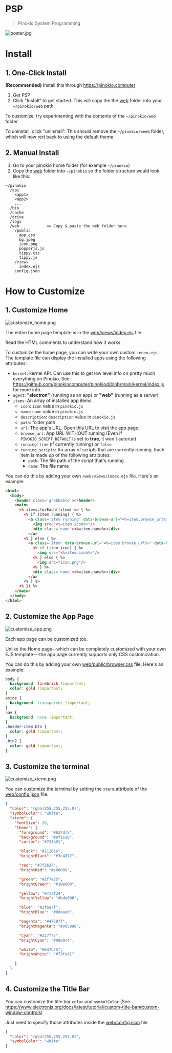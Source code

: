# PSP

> Pinokio System Programming

![poster.jpg](poster.jpg)

# Install

## 1. One-Click Install

**(Recommended)** Install this through https://pinokio.computer

1. Get PSP
2. Click "Install" to get started. This will copy the the [web](web) folder into your `~/pinokio/web` path.

To customize, try experimenting with the contents of the `~/pinokio/web` folder

To uninstall, click "uninstall". This should remove the `~/pinokio/weeb` folder, which will now rert back to using the default theme.

## 2. Manual Install

1. Go to your pinokio home folder (for example `~/pinokio`)
2. Copy the [web](web) folder into `~/pinokio` so the folder structure would look like this:

```
~/pinokio
  /api
    <app1>
    <app2>
    ...
  /bin
  /cache
  /drive
  /logs
  /web            <= Copy & paste the web folder here
    /public
      app.css
      bg.jpeg
      icon.png
      popperjs.js
      tippy.css
      tippy.js
    /views
      index.ejs
    config.json
```

# How to Customize

## 1. Customize Home

![customize_home.png](customize_home.png)

The entire home page template is in the [web/views/index.ejs](web/views/index.ejs) file.

Read the HTML comments to understand how it works.


To customize the home page, you can write your own custom `index.ejs`. The template file can display the installed apps using the following attributes:

- `kernel`: kernel API. Can use this to get low level info on pretty much everything on Pinokio. See https://github.com/pinokiocomputer/pinokiod/blob/main/kernel/index.js for more info.
- `agent`: **"electron"** (running as an app) or **"web"** (running as a server)
- `items`: An array of installed app items
  - `icon`: `icon` value in `pinokio.js`
  - `name`: `name` value in `pinokio.js`
  - `description`: `description` value in `pinokio.js`
  - `path`: folder path
  - `url`: The app's URL. Open this URL to visit the app page.
  - `browse_url`: App URL WITHOUT running (Even if `PINOKIO_SCRIPT_DEFAULT` is set to **true**, it won't autorun)
  - `running`: `true` (if currently running) or `false`
  - `running_scripts`: An array of scripts that are currently running. Each item is made up of the following attributes:
    - `path`: The file path of the script that's running
    - `name`: The file name

You can do this by adding your own `/web/views/index.ejs` file. Here's an example:

```html
<html>
  <body>
    <header class='grabbable'></header>
    <main>
      <% items.forEach((item) => { %>
        <% if (item.running) { %>
          <a class='item running' data-browse-url="<%=item.browse_url%>" data-href="<%=item.url%    >" onclick="dblclick(event)">
            <img src="<%=item.icon%>"/>
            <div class='name'><%=item.name%></div>
          </a>
        <% } else { %>
          <a class='item' data-browse-url="<%=item.browse_url%>" data-href="<%=item.url%>" data-    name="<%=item.name%>" data-description="<%=item.description%>" data-path="<%=item.path%>"     onclick="dblclick(event)">
            <% if (item.icon) { %>
              <img src="<%=item.icon%>"/>
            <% } else { %>
              <img src="icon.png"/>
            <% } %>
            <div class='name'><%=item.name%></div>
          </a>
        <% } %>
      <% }) %>
    </main>
  </body>
</html>
```

## 2. Customize the App Page

![customize_app.png](customize_app.png)

Each app page can be customized too.

Unlike the Home page--which can be completely customized with your own EJS template---the app page currently supports only CSS customization.

You can do this by adding your own [web/public/browser.css](web/public/browser.css) file. Here's an example:

```css
body {
  background: firebrick !important;
  color: gold !important;
}
aside {
  background: transparent !important;
}
nav {
  background: none !important;
}
.header-item.btn {
  color: gold !important;
}
.btn2 {
  color: gold !important;
}
```

## 3. Customize the terminal

![customize_xterm.png](customize_xterm.png)

You can customize the terminal by setting the `xterm` attribute of the [web/config.json](web/config.json) file.



```json
{
  "color": "rgba(255,255,255,0)",
  "symbolColor": "white",
  "xterm": {
    "fontSize": 20,
    "theme": {
      "foreground": "#637d75",
      "background": "#0f1610",
      "cursor": "#73fa91",

      "black": "#112616",
      "brightBlack": "#3c4812",

      "red": "#7f2b27",
      "brightRed": "#e08009",

      "green": "#2f7e25",
      "brightGreen": "#18e000",

      "yellow": "#717f24",
      "brightYellow": "#bde000",

      "blue": "#2f6a7f",
      "brightBlue": "#00aae0",

      "magenta": "#47587f",
      "brightMagenta": "#0058e0",

      "cyan": "#327f77",
      "brightCyan": "#00e0c4",

      "white": "#647d75",
      "brightWhite": "#73fa91"

    }
  }
}
```

## 4. Customize the Title Bar

You can customize the title bar `color` and `symbolColor` (See https://www.electronjs.org/docs/latest/tutorial/custom-title-bar#custom-window-controls)

Just need to specify those attributes inside the [web/config.json](web/config.json) file

```json
{
  "color": "rgba(255,255,255,0)",
  "symbolColor": "white"
}
```

